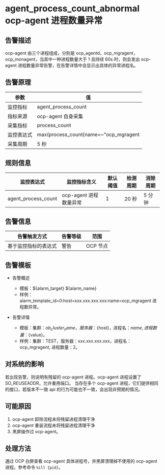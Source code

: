 # agent_process_count_abnormal ocp-agent 进程数量异常

## 告警描述

ocp-agent 由三个进程组成，分别是 ocp_agentd，ocp_mgragent，ocp_monagent，当其中一种进程数量大于 1 且持续 60s 时，则会发出 ocp-agent 进程数量异常告警，在告警详情中会显示出具体的异常进程名。

## 告警原理

| 参数 | 值 |
| --- | --- |
| 监控指标 | agent_process_count |
| 指标来源 | ocp-agent 自身采集 |
| 采集指标 | process_count |
| 监控表达式 | max(process_count{name=~"ocp_mgragent|ocp_monagent|ocp_agentd",@LABELS}) by (@GBLABELS) |
| 采集周期 | 5 秒 |

## 规则信息

| 监控表达式 | 监控指标含义 | 默认阈值 | 检测周期 | 消除周期 |
| --- | --- | --- | --- | --- |
| agent_process_count | ocp-agent 进程数量异常 | 1 | 20 秒 | 5 分钟 |

## 告警信息

| 告警触发方式 | 告警等级 | 范围 |
| --- | --- | --- |
| 基于监控指标的表达式 | 警告 | OCP 节点 |

## 告警模板

* 告警概述

  * 模板：${alarm_target} ${alarm_name}
  * 样例：alarm_template_id=0:host=xxx.xxx.xxx.xxx:name=ocp_mgragent 进程数异常。

* 告警详情

  * 模板：集群：${ob_cluster_name}，服务器：${host}，进程名：${name}, 进程数量：${value}。
  * 样例：集群：TEST，服务器：xxx.xxx.xxx.xxx，进程名：ocp_mgragent, 进程数量：2。

## 对系统的影响

若出现告警，则说明有残留的 ocp-agent 进程。ocp-agent 进程设置了 SO_REUSEADDR，允许重用端口。
当存在多个 ocp-agent 进程，它们提供相同的接口，若版本不一致 api 的行为可能也不一致，会出现非预期的情况。

## 可能原因

1. ocp-agent 卸除流程未将残留进程清理干净
2. ocp-agent 重装流程未将残留进程清理干净
3. 黑屏操作过 ocp-agent。

## 处理方法

通过 OCP 白屏查看 ocp-agent 具体进程号，并黑屏清理掉不使用的 ocp-agent 进程。参考命令 `kill {pid}`。
